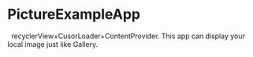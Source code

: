 # PictureExampleApp
    recyclerView+CusorLoader+ContentProvider.
    This app can display your local image just like Gallery.
    
